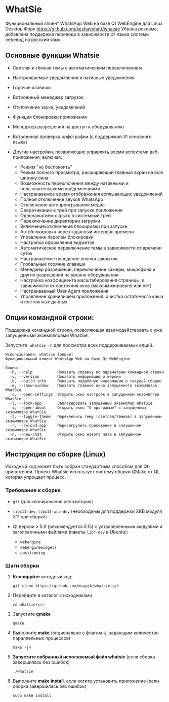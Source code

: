 # WhatSie

Функциональный клиент WhatsApp Web на базе Qt WebEngine для Linux Desktop
Форк https://github.com/keshavbhatt/whatsie
Убрана реклама, добавлена поддержка перевода в зависимости от языка системы, перевод на русский язык

## Основные функции Whatsie

* Светлая и тёмная темы с автоматическим переключением
* Настраиваемые уведомления и нативные уведомления
* Горячие клавиши
* Встроенный менеджер загрузок
* Отключение звука, уведомлений
* Функция блокировки приложения
* Менеджер разрешений на доступ к оборудованию
* Встроенная проверка орфографии (с поддержкой 31 основного языка)
* Другие настройки, позволяющие управлять всеми аспектами веб-приложения, включая:

  * Режим "не беспокоить"
  * Режим полного просмотра, расширяющий главный экран на всю ширину окна
  * Возможность переключения между нативными и пользовательскими уведомлениями
  * Настраиваемое время отображения всплывающих уведомлений
  * Полное отключение звуков WhatsApp
  * Отключение автопроигрывания медиа
  * Сворачивание в трей при запуске приложения
  * Однонажатием скрыть в системный трей
  * Переключение директории загрузки
  * Включение/отключение блокировки при запуске
  * Автоблокировка через заданный интервал времени
  * Управление паролем блокировки
  * Настройка оформления виджетов
  * Автоматическое переключение темы в зависимости от времени суток
  * Настраиваемое поведение кнопки закрытия
  * Глобальные горячие клавиши
  * Менеджер разрешений: переключение камеры, микрофона и других разрешений на уровне оборудования
  * Настройка коэффициента масштабирования страницы, в зависимости от состояния окна (максимизировано или нет)
  * Настраиваемый User Agent приложения
  * Управление хранилищем приложения: очистка остаточного кэша и постоянных данных

## Опции командной строки:

Поддержка командной строки, позволяющая взаимодействовать с уже запущенными экземплярами WhatSie.

Запустите: `whatsie -h` для просмотра всех поддерживаемых опций.

```
Использование: whatsie [опции]
Функциональный клиент WhatsApp Web на базе Qt WebEngine

Опции:
  -h, --help           Показать справку по параметрам командной строки
  -v, --version        Показать информацию о версии
  -b, --build-info     Показать подробную информацию о текущей сборке
  -w, --show-window    Показать главное окно запущенного экземпляра WhatSie
  -s, --open-settings  Открыть окно настроек в запущенном экземпляре WhatSie
  -l, --lock-app       Заблокировать запущенный экземпляр WhatSie
  -i, --open-about     Открыть окно "О программе" в запущенном экземпляре WhatSie
  -t, --toggle-theme   Переключить тему (светлая/тёмная) в запущенном экземпляре WhatSie
  -r, --reload-app     Перезагрузить приложение в запущенном экземпляре WhatSie
  -n, --new-chat       Открыть окно нового чата в запущенном экземпляре WhatSie
```

## Инструкция по сборке (Linux)

Исходный код может быть собран стандартным способом для Qt-приложений. Проект Whatsie использует систему сборки QMake от Qt, которая упрощает процесс.

### Требования к сборке

* `git` (для клонирования репозитория)
* `libx11-dev`, `libx11-xcb-dev` (необходимы для поддержки XKB модуля X11 при сборке)
* Qt версии ≥ 5.9 (рекомендуется 5.15) с установленными модулями и заголовочными файлами (пакеты `lib*-dev` в Ubuntu):

  * `webengine`
  * `webenginewidgets`
  * `positioning`

### Шаги сборки

1. **Клонируйте** исходный код:

   `git clone https://github.com/msapik/whatsie.git`

2. Перейдите в каталог с исходниками

   `cd whatsie/src`

3. Запустите **qmake**

   `qmake`

4. Выполните **make** (опционально с флагом **-j**, задающим количество параллельных процессов)

   `make -j4`

5. **Запустите собранный исполняемый файл whatsie** (если сборка завершилась без ошибок)

   `./whatsie`

6. Выполните **make install**, если хотите установить приложение (если сборка завершилась без ошибок)

   `sudo make install`
